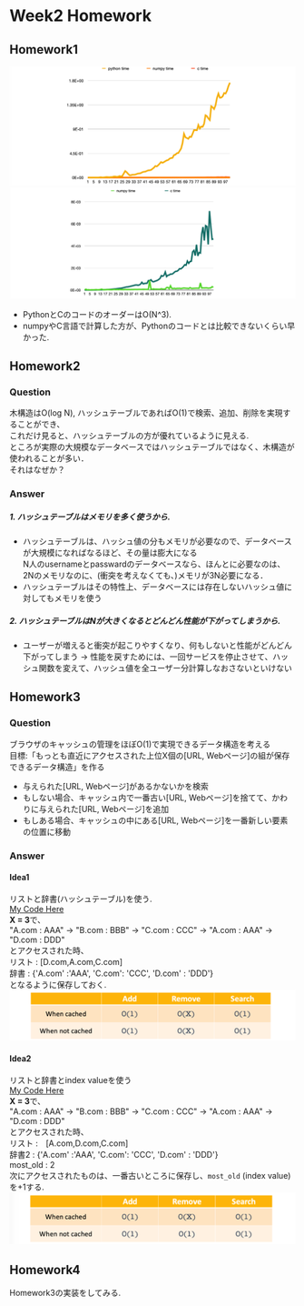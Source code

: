 # Week2 Homework

## Homework1
![Calculation time](./image/homework1.png)
![C and numpy Calculation time](./image/homework1-1.png)

* PythonとCのコードのオーダーはO(N^3).
* numpyやC言語で計算した方が、Pythonのコードとは比較できないくらい早かった.

## Homework2
### Question
木構造はO(log N), ハッシュテーブルであればO(1)で検索、追加、削除を実現することができ、\
これだけ見ると、ハッシュテーブルの方が優れているように見える. \
ところが実際の大規模なデータベースではハッシュテーブルではなく、木構造が使われることが多い．\
それはなぜか？

### Answer
##### 1. ハッシュテーブルはメモリを多く使うから.
* ハッシュテーブルは、ハッシュ値の分もメモリが必要なので、データベースが大規模になればなるほど、その量は膨大になる \
N人のusernameとpasswardのデータベースなら、ほんとに必要なのは、2Nのメモリなのに、(衝突を考えなくても、)メモリが3N必要になる．
* ハッシュテーブルはその特性上、データベースには存在しないハッシュ値に対してもメモリを使う

##### 2. ハッシュテーブルはNが大きくなるとどんどん性能が下がってしまうから.
* ユーザーが増えると衝突が起こりやすくなり、何もしないと性能がどんどん下がってしまう
→ 性能を戻すためには、一回サービスを停止させて、ハッシュ関数を変えて、ハッシュ値を全ユーザー分計算しなおさないといけない

## Homework3
### Question
ブラウザのキャッシュの管理をほぼO(1)で実現できるデータ構造を考える \
目標:「もっとも直近にアクセスされた上位X個の[URL, Webページ]の組が保存できるデータ構造」を作る
* 与えられた[URL, Webページ]があるかないかを検索
* もしない場合、キャッシュ内で一番古い[URL, Webページ]を捨てて、かわりに与えられた[URL, Webページ]を追加
* もしある場合、キャッシュの中にある[URL, Webページ]を一番新しい要素の位置に移動

### Answer
#### Idea1
リストと辞書(ハッシュテーブル)を使う. \
[My Code Here](./homework4/cache1.py) \
**X = 3**で、\
"A.com : AAA" → "B.com : BBB" → "C.com : CCC" → "A.com : AAA" → "D.com : DDD" \
とアクセスされた時、\
リスト : [D.com,A.com,C.com]\
辞書  : {'A.com' :'AAA', 'C.com': 'CCC', 'D.com' : 'DDD'} \
となるように保存しておく. \
![Time Complexity](./image/cache1.png)

#### Idea2
リストと辞書とindex valueを使う\
[My Code Here](./homework4/cache2.py) \
**X = 3**で、\
"A.com : AAA" → "B.com : BBB" → "C.com : CCC" → "A.com : AAA" → "D.com : DDD" \
とアクセスされた時、\
リスト :　[A.com,D.com,C.com] \
辞書2 : {'A.com' :'AAA', 'C.com': 'CCC', 'D.com' : 'DDD'} \
most_old : 2 \
次にアクセスされたものは、一番古いところに保存し、`most_old` (index value) を+1する. \
![Time Complexity](./image/cache2.png)

## Homework4
Homework3の実装をしてみる.
